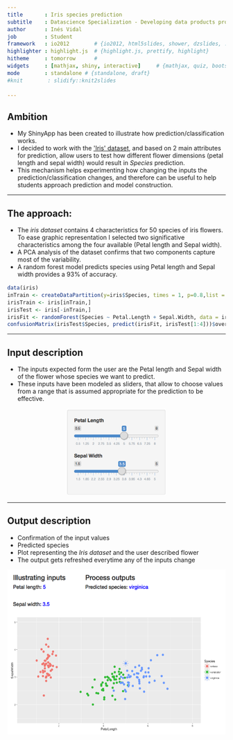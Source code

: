 ```yaml
---
title       : Iris species prediction 
subtitle    : Datascience Specialization - Developing data products project
author      : Inés Vidal 
job         : Student
framework   : io2012        # {io2012, html5slides, shower, dzslides, ...}
highlighter : highlight.js  # {highlight.js, prettify, highlight}
hitheme     : tomorrow      # 
widgets     : [mathjax, shiny, interactive]     # {mathjax, quiz, bootstrap}
mode        : standalone # {standalone, draft}
#knit        : slidify::knit2slides

--- 
```


## Ambition
* My ShinyApp has been created to illustrate how prediction/classification works.
* I decided to work with the ['Iris' dataset](https://stat.ethz.ch/R-manual/R-devel/library/datasets/html/iris.html), and based on 2 main attributes for prediction, allow users to test how different flower dimensions (petal length and sepal width) would result in *Species* prediction.
* This mechanism helps experimenting how changing the inputs the prediction/classification changes, and therefore can be useful to help students approach prediction and model construction.

---

## The approach:
* The *iris dataset* contains 4 characteristics for 50 species of iris flowers. To ease graphic representation I selected two significative characteristics among the four available (Petal length and Sepal width). 
* A PCA analysis of the dataset confirms that two components capture most of the variability.
* A random forest model predicts species using Petal length and Sepal width provides a 93% of accuracy.



```r
data(iris)
inTrain <- createDataPartition(y=iris$Species, times = 1, p=0.8,list = FALSE) 
irisTrain <- iris[inTrain,]
irisTest <- iris[-inTrain,] 
irisFit <- randomForest(Species ~ Petal.Length + Sepal.Width, data = irisTrain) 
confusionMatrix(irisTest$Species, predict(irisFit, irisTest[1:4]))$overall[1]
```

---

## Input description

* The inputs expected form the user are the Petal length and Sepal width of the flower whose species we want to predict.
* These inputs have been modeled as sliders, that allow to choose values from a range that is assumed appropriate for the prediction to be effective.

<div style='text-align: center;'>
    <img height='200' src='assets/input.png' />
</div>

---

## Output description

* Confirmation of the input values
* Predicted species
* Plot representing the *Iris dataset* and the user described flower
* The output gets refreshed everytime any of the inputs change

<div style='text-align: center;'>
    <img height='380' src='assets/output.png' />
</div>

